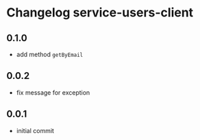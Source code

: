 # Changelog service-users-client

## 0.1.0
  - add method `getByEmail`

## 0.0.2
  - fix message for exception

## 0.0.1
  - initial commit
